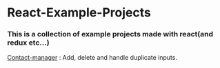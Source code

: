 # React-Example-Projects

### This is a collection of example projects made with react(and redux etc...)

[Contact-manager](contact-manager) : Add, delete and handle duplicate inputs.